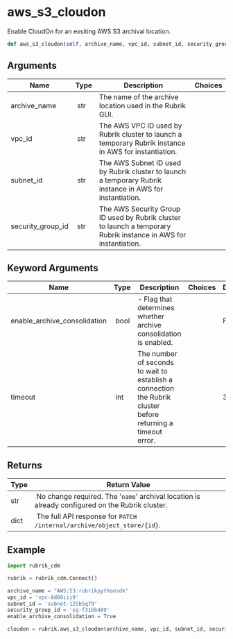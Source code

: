 # aws_s3_cloudon

Enable CloudOn for an exsiting AWS S3 archival location.

```py
def aws_s3_cloudon(self, archive_name, vpc_id, subnet_id, security_group_id, enable_archive_consolidation=False, timeout=30):
```

## Arguments

| Name        | Type | Description                                                                 | Choices |
|-------------|------|-----------------------------------------------------------------------------|---------|
| archive_name  | str | The name of the archive location used in the Rubrik GUI. |  |
| vpc_id  | str | The AWS VPC ID used by Rubrik cluster to launch a temporary Rubrik instance in AWS for instantiation. |  |
| subnet_id  | str | The AWS Subnet ID used by Rubrik cluster to launch a temporary Rubrik instance in AWS for instantiation. |  |
| security_group_id  | str | The AWS Security Group ID used by Rubrik cluster to launch a temporary Rubrik instance in AWS for instantiation. |  |

## Keyword Arguments

| Name        | Type | Description                                                                 | Choices | Default |
|-------------|------|-----------------------------------------------------------------------------|---------|---------|
| enable_archive_consolidation  | bool |  - Flag that determines whether archive consolidation is enabled.  |  | False |
| timeout  | int | The number of seconds to wait to establish a connection the Rubrik cluster before returning a timeout error.  |  | 30 |

## Returns

| Type | Return Value                                                                                  |
|------|-----------------------------------------------------------------------------------------------|
| str | No change required. The '`name`' archival location is already configured on the Rubrik cluster. |
| dict | The full API response for `PATCH /internal/archive/object_store/{id}`. |



## Example

```py
import rubrik_cdm

rubrik = rubrik_cdm.Connect()

archive_name = "AWS:S3:rubrikpythonsdk"
vpc_id = 'vpc-8d80iii9'
subnet_id = 'subnet-125b5q79'
security_group_id = 'sg-f31bb489'
enable_archive_consolidation = True

cloudon = rubrik.aws_s3_cloudon(archive_name, vpc_id, subnet_id, security_group_id, enable_archive_consolidation)
```
